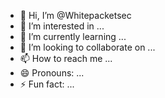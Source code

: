 - 👋 Hi, I’m @Whitepacketsec
- 👀 I’m interested in ...
- 🌱 I’m currently learning ...
- 💞️ I’m looking to collaborate on ...
- 📫 How to reach me ...
- 😄 Pronouns: ...
- ⚡ Fun fact: ...

<!---
Whitepacketsec/Whitepacketsec is a ✨ special ✨ repository because its `README.md` (this file) appears on your GitHub profile.
You can click the Preview link to take a look at your changes.
--->
